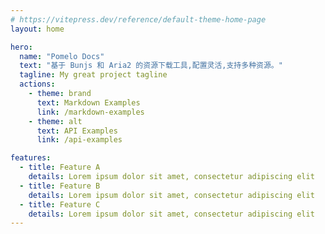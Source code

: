 ```yaml
---
# https://vitepress.dev/reference/default-theme-home-page
layout: home

hero:
  name: "Pomelo Docs"
  text: "基于 Bunjs 和 Aria2 的资源下载工具,配置灵活,支持多种资源。"
  tagline: My great project tagline
  actions:
    - theme: brand
      text: Markdown Examples
      link: /markdown-examples
    - theme: alt
      text: API Examples
      link: /api-examples

features:
  - title: Feature A
    details: Lorem ipsum dolor sit amet, consectetur adipiscing elit
  - title: Feature B
    details: Lorem ipsum dolor sit amet, consectetur adipiscing elit
  - title: Feature C
    details: Lorem ipsum dolor sit amet, consectetur adipiscing elit
---
```


